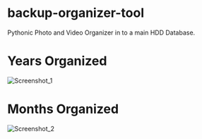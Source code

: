 # backup-organizer-tool
Pythonic Photo and Video Organizer in to a main HDD Database.

# Years Organized
![Screenshot_1](https://user-images.githubusercontent.com/77368058/112787468-92bdc780-9026-11eb-8cfd-562aa23b699a.png)

# Months Organized
![Screenshot_2](https://user-images.githubusercontent.com/77368058/112787474-93eef480-9026-11eb-9a12-0befd48ccbcc.png)
